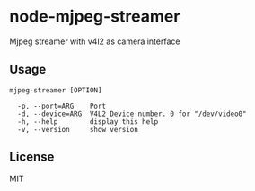 # node-mjpeg-streamer
 Mjpeg streamer with v4l2 as camera interface

## Usage

```
mjpeg-streamer [OPTION]

  -p, --port=ARG    Port
  -d, --device=ARG  V4L2 Device number. 0 for "/dev/video0"
  -h, --help        display this help
  -v, --version     show version
```

## License

MIT

